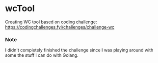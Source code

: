 # wcTool

Creating WC tool based on coding challenge: https://codingchallenges.fyi/challenges/challenge-wc

### Note
I didn't completely finished the challenge since I was playing around with some the stuff I can do with Golang.